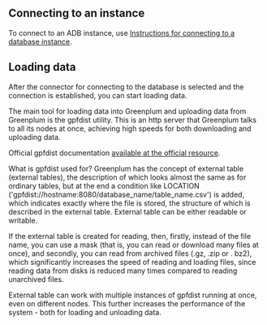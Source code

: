 ## Connecting to an instance

To connect to an ADB instance, use [Instructions for connecting to a database instance](https://mcs.mail.ru/docs/ru/dbs/dbaas/dbaas-start/db-connect).

## Loading data

After the connector for connecting to the database is selected and the connection is established, you can start loading data.

The main tool for loading data into Greenplum and uploading data from Greenplum is the gpfdist utility. This is an http server that Greenplum talks to all its nodes at once, achieving high speeds for both downloading and uploading data.

Official gpfdist documentation [available at the official resource](https://gpdb.docs.pivotal.io/510/utility_guide/admin_utilities/gpfdist.html).

What is gpfdist used for? Greenplum has the concept of external table (external tables), the description of which looks almost the same as for ordinary tables, but at the end a condition like LOCATION ('gpfdist://hostname:8080/database_name/table_name.csv') is added, which indicates exactly where the file is stored, the structure of which is described in the external table. External table can be either readable or writable.

If the external table is created for reading, then, firstly, instead of the file name, you can use a mask (that is, you can read or download many files at once), and secondly, you can read from archived files (.gz, .zip or . bz2), which significantly increases the speed of reading and loading files, since reading data from disks is reduced many times compared to reading unarchived files.

External table can work with multiple instances of gpfdist running at once, even on different nodes. This further increases the performance of the system - both for loading and unloading data.
